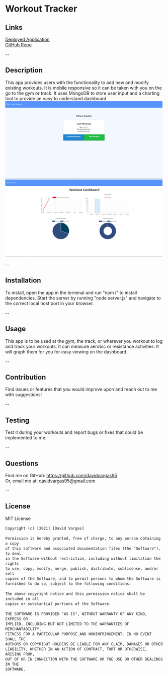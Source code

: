 
  # Workout Tracker

  ## Links

  [Deployed Application](https://thawing-gorge-33747.herokuapp.com/?id=605d514a14f8a70015f14249)<br>
  [GitHub Repo](https://github.com/davidvargas95/17-workout-tracker)

  --

  ## Description
  This app provides users with the functionality to add new and modify existing workouts. It is mobile responsive so it can be taken with you on the go to the gym or track. It uses MongoDB to store user input and a charting tool to provide an easy to understand dashboard.
  <br>
  <img src="./public/images/Capture.png" style="width: 500px;"><br>
  <img src="./public/images/Capture2.png" style="width: 500px;">

  --
  ## Installation
  To install, open the app in the terminal and run "npm i" to install dependencies. Start the server by running "node server.js" and navigate to the correct local host port in your browser. 

  --
  ## Usage
  This app is to be used at the gym, the track, or wherever you workout to log and track your workouts. It can measure aerobic or resistance activities. It will graph them for you for easy viewing on the dashboard.

  --
  ## Contribution
  Find issues or features that you would improve upon and reach out to me with suggestions!

  --
  ## Testing
  Test it during your workouts and report bugs or fixes that could be implemented to me.

  --
  ## Questions
  Find me on GitHub: https://github.com/davidvargas95
  <br/>Or, email me at: davidvargas95@gmail.com

  --
  ## License
  MIT License

    Copyright (c) [2021] [David Vargas]
    
    Permission is hereby granted, free of charge, to any person obtaining a copy
    of this software and associated documentation files (the "Software"), to deal
    in the Software without restriction, including without limitation the rights
    to use, copy, modify, merge, publish, distribute, sublicense, and/or sell
    copies of the Software, and to permit persons to whom the Software is
    furnished to do so, subject to the following conditions:
    
    The above copyright notice and this permission notice shall be included in all
    copies or substantial portions of the Software.
    
    THE SOFTWARE IS PROVIDED "AS IS", WITHOUT WARRANTY OF ANY KIND, EXPRESS OR
    IMPLIED, INCLUDING BUT NOT LIMITED TO THE WARRANTIES OF MERCHANTABILITY,
    FITNESS FOR A PARTICULAR PURPOSE AND NONINFRINGEMENT. IN NO EVENT SHALL THE
    AUTHORS OR COPYRIGHT HOLDERS BE LIABLE FOR ANY CLAIM, DAMAGES OR OTHER
    LIABILITY, WHETHER IN AN ACTION OF CONTRACT, TORT OR OTHERWISE, ARISING FROM,
    OUT OF OR IN CONNECTION WITH THE SOFTWARE OR THE USE OR OTHER DEALINGS IN THE
    SOFTWARE.

